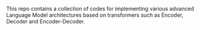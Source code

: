 This repo contains a collection of codes for implementing various advanced Language Model architectures based on transformers such as Encoder, Decoder and Encoder-Decoder. 
